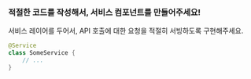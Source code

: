 ### 적절한 코드를 작성해서, 서비스 컴포넌트를 만들어주세요!

서비스 레이어를 두어서, API 호출에 대한 요청을 적절히 서빙하도록 구현해주세요.

```kotlin
@Service
class SomeService {
    // ...
}
```